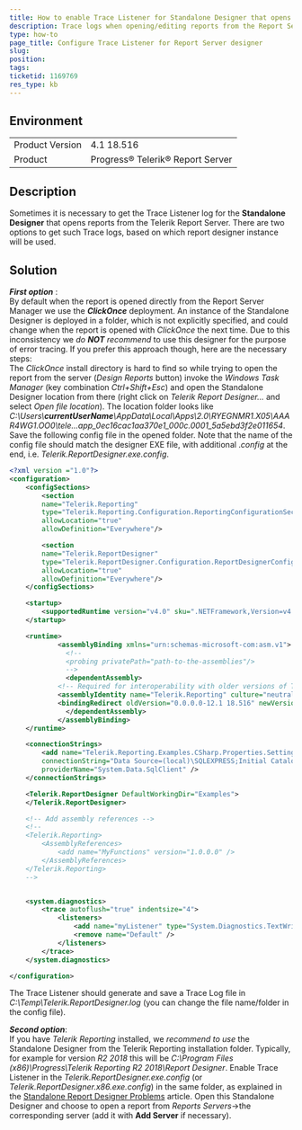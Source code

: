 ```yaml
---
title: How to enable Trace Listener for Standalone Designer that opens reports from the Report Server
description: Trace logs when opening/editing reports from the Report Server
type: how-to
page_title: Configure Trace Listener for Report Server designer
slug: 
position: 
tags: 
ticketid: 1169769
res_type: kb
---
```


## Environment
<table>
	<tr>
		<td>Product Version</td>
		<td>4.1 18.516</td>
	</tr>
	<tr>
		<td>Product</td>
		<td>Progress® Telerik® Report Server </td>
	</tr>
</table>


## Description
Sometimes it is necessary to get the Trace Listener log for the **Standalone Designer** that opens reports from the Telerik Report Server. There are two options to get such Trace logs, based on which report designer instance will be used.

## Solution
_**First option**_ :  
By default when the report is opened directly from the Report Server Manager we use the **_ClickOnce_** deployment. An instance of the Standalone Designer is deployed in a folder, which is not explicitly specified, and could change when the report is opened with _ClickOnce_ the next time. Due to this inconsistency we _do **NOT** recommend_ to use this designer for the purpose of error tracing. If you prefer this approach though, here are the necessary steps:  
The _ClickOnce_ install directory is hard to find so while trying to open the report from the server (_Design Reports_ button) invoke the _Windows Task Manager_ (key combination _Ctrl+Shift+Esc_) and open the Standalone Designer location from there (right click on _Telerik Report Designer..._ and select _Open file location_). The location folder looks like _C:\\Users\\**currentUserName**\\AppData\\Local\\Apps\\2.0\\RYEGNMR1.X05\\AAAR4WG1.OO0\\tele...app\_0ec16cac1aa370e1\_000c.0001\_5a5ebd3f2e011654_.  
Save the following config file in the opened folder. Note that the name of the config file should match the designer EXE file, with additional ._config_ at the end, i.e. _Telerik.ReportDesigner.exe.config_.

```XML
<?xml version ="1.0"?>
<configuration>
	<configSections>
	    <section
		name="Telerik.Reporting"
		type="Telerik.Reporting.Configuration.ReportingConfigurationSection, Telerik.Reporting"
		allowLocation="true"
		allowDefinition="Everywhere"/>

	    <section
		name="Telerik.ReportDesigner"
		type="Telerik.ReportDesigner.Configuration.ReportDesignerConfigurationSection, Telerik.ReportDesigner.Configuration"
		allowLocation="true"
		allowDefinition="Everywhere"/>    
	</configSections>

	<startup>
		<supportedRuntime version="v4.0" sku=".NETFramework,Version=v4.0"/>
	</startup>

	<runtime>
	    	<assemblyBinding xmlns="urn:schemas-microsoft-com:asm.v1">
		      <!--
		      <probing privatePath="path-to-the-assemblies"/>
		      -->
		      <dependentAssembly>
			<!-- Required for interoperability with older versions of Telerik Reporting -->
			<assemblyIdentity name="Telerik.Reporting" culture="neutral" publicKeyToken="a9d7983dfcc261be"/>
			<bindingRedirect oldVersion="0.0.0.0-12.1 18.516" newVersion="12.1 18.516"/>
		      </dependentAssembly>
	    	</assemblyBinding>
	</runtime>

	<connectionStrings>
	    <add name="Telerik.Reporting.Examples.CSharp.Properties.Settings.TelerikConnectionString"
		connectionString="Data Source=(local)\SQLEXPRESS;Initial Catalog=AdventureWorks;Integrated Security=SSPI"
		providerName="System.Data.SqlClient" />
	</connectionStrings>

	<Telerik.ReportDesigner DefaultWorkingDir="Examples">
	</Telerik.ReportDesigner>

	<!-- Add assembly references -->
	<!--
	<Telerik.Reporting>
		<AssemblyReferences>
			<add name="MyFunctions" version="1.0.0.0" />
		</AssemblyReferences>
	</Telerik.Reporting>
	-->


	<system.diagnostics>
		<trace autoflush="true" indentsize="4">
			<listeners>
				<add name="myListener" type="System.Diagnostics.TextWriterTraceListener" initializeData="C:\Temp\Telerik.ReportDesigner.log" />
				<remove name="Default" />
			</listeners>
		</trace>
	</system.diagnostics>

</configuration>
```

The Trace Listener should generate and save a Trace Log file in _C:\\Temp\\Telerik.ReportDesigner.log_ (you can change the file name/folder in the config file).  
  
**_Second option_**:  
If you have _Telerik Reporting_ installed, we _recommend to use_ the Standalone Designer from the Telerik Reporting installation folder. Typically, for example for version _R2 2018_ this will be _C:\\Program Files (x86)\\Progress\\Telerik Reporting R2 2018\\Report Designer_. Enable Trace Listener in the _Telerik.ReportDesigner.exe.config_ (or _Telerik.ReportDesigner.x86.exe.config_) in the same folder, as explained in the [Standalone Report Designer Problems](https://docs.telerik.com/reporting/troubleshooting-standalone-report-designer-problems) article. Open this Standalone Designer and choose to open a report from _Reports Servers_-\>the corresponding server (add it with **Add Server** if necessary).
